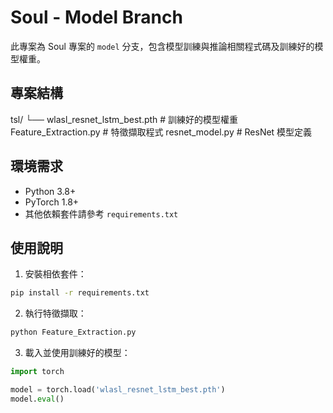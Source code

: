 # Soul - Model Branch

此專案為 Soul 專案的 `model` 分支，包含模型訓練與推論相關程式碼及訓練好的模型權重。

## 專案結構
tsl/
└── wlasl_resnet_lstm_best.pth # 訓練好的模型權重
    Feature_Extraction.py # 特徵擷取程式
    resnet_model.py # ResNet 模型定義

## 環境需求

- Python 3.8+
- PyTorch 1.8+
- 其他依賴套件請參考 `requirements.txt`

## 使用說明

1. 安裝相依套件：

```bash
pip install -r requirements.txt
```
2. 執行特徵擷取：

```bash
python Feature_Extraction.py
```
3. 載入並使用訓練好的模型：
```python
import torch

model = torch.load('wlasl_resnet_lstm_best.pth')
model.eval()
```
